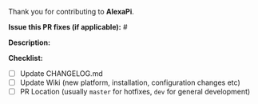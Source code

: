 Thank you for contributing to **AlexaPi**.

**Issue this PR fixes (if applicable):** #

**Description:**

**Checklist:**
  - [ ] Update CHANGELOG.md
  - [ ] Update Wiki (new platform, installation, configuration changes etc)
  - [ ] PR Location (usually `master` for hotfixes, `dev` for general development)
